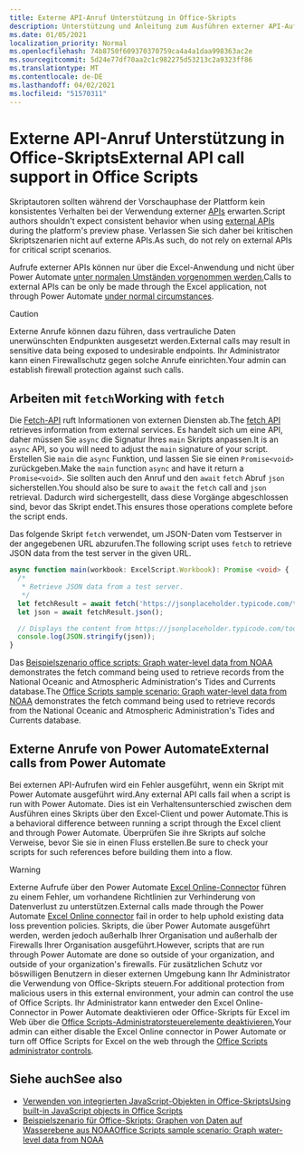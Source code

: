 ```yaml
---
title: Externe API-Anruf Unterstützung in Office-Skripts
description: Unterstützung und Anleitung zum Ausführen externer API-Aufrufe in einem Office-Skript.
ms.date: 01/05/2021
localization_priority: Normal
ms.openlocfilehash: 74b8750f609370370759ca4a4a1daa998363ac2e
ms.sourcegitcommit: 5d24e77df70aa2c1c982275d53213c2a9323ff86
ms.translationtype: MT
ms.contentlocale: de-DE
ms.lasthandoff: 04/02/2021
ms.locfileid: "51570311"
---
```

# <a name="external-api-call-support-in-office-scripts"></a><span data-ttu-id="df0dd-103">Externe API-Anruf Unterstützung in Office-Skripts</span><span class="sxs-lookup"><span data-stu-id="df0dd-103">External API call support in Office Scripts</span></span>

<span data-ttu-id="df0dd-104">Skriptautoren sollten während der Vorschauphase der Plattform kein konsistentes Verhalten bei der Verwendung externer [APIs](https://developer.mozilla.org/docs/Web/API) erwarten.</span><span class="sxs-lookup"><span data-stu-id="df0dd-104">Script authors shouldn't expect consistent behavior when using [external APIs](https://developer.mozilla.org/docs/Web/API) during the platform's preview phase.</span></span> <span data-ttu-id="df0dd-105">Verlassen Sie sich daher bei kritischen Skriptszenarien nicht auf externe APIs.</span><span class="sxs-lookup"><span data-stu-id="df0dd-105">As such, do not rely on external APIs for critical script scenarios.</span></span>

<span data-ttu-id="df0dd-106">Aufrufe externer APIs können nur über die Excel-Anwendung und nicht über Power Automate [unter normalen Umständen vorgenommen werden.](#external-calls-from-power-automate)</span><span class="sxs-lookup"><span data-stu-id="df0dd-106">Calls to external APIs can be only be made through the Excel application, not through Power Automate [under normal circumstances](#external-calls-from-power-automate).</span></span>

> [!CAUTION]
> <span data-ttu-id="df0dd-107">Externe Anrufe können dazu führen, dass vertrauliche Daten unerwünschten Endpunkten ausgesetzt werden.</span><span class="sxs-lookup"><span data-stu-id="df0dd-107">External calls may result in sensitive data being exposed to undesirable endpoints.</span></span> <span data-ttu-id="df0dd-108">Ihr Administrator kann einen Firewallschutz gegen solche Anrufe einrichten.</span><span class="sxs-lookup"><span data-stu-id="df0dd-108">Your admin can establish firewall protection against such calls.</span></span>

## <a name="working-with-fetch"></a><span data-ttu-id="df0dd-109">Arbeiten mit `fetch`</span><span class="sxs-lookup"><span data-stu-id="df0dd-109">Working with `fetch`</span></span>

<span data-ttu-id="df0dd-110">Die [Fetch-API](https://developer.mozilla.org/docs/Web/API/Fetch_API) ruft Informationen von externen Diensten ab.</span><span class="sxs-lookup"><span data-stu-id="df0dd-110">The [fetch API](https://developer.mozilla.org/docs/Web/API/Fetch_API) retrieves information from external services.</span></span> <span data-ttu-id="df0dd-111">Es handelt sich um eine API, daher müssen Sie `async` die Signatur Ihres `main` Skripts anpassen.</span><span class="sxs-lookup"><span data-stu-id="df0dd-111">It is an `async` API, so you will need to adjust the `main` signature of your script.</span></span> <span data-ttu-id="df0dd-112">Erstellen Sie `main` die `async` Funktion, und lassen Sie sie einen `Promise<void>` zurückgeben.</span><span class="sxs-lookup"><span data-stu-id="df0dd-112">Make the `main` function `async` and have it return a `Promise<void>`.</span></span> <span data-ttu-id="df0dd-113">Sie sollten auch den Anruf und den `await` `fetch` Abruf `json` sicherstellen.</span><span class="sxs-lookup"><span data-stu-id="df0dd-113">You should also be sure to `await` the `fetch` call and `json` retrieval.</span></span> <span data-ttu-id="df0dd-114">Dadurch wird sichergestellt, dass diese Vorgänge abgeschlossen sind, bevor das Skript endet.</span><span class="sxs-lookup"><span data-stu-id="df0dd-114">This ensures those operations complete before the script ends.</span></span>

<span data-ttu-id="df0dd-115">Das folgende Skript `fetch` verwendet, um JSON-Daten vom Testserver in der angegebenen URL abzurufen.</span><span class="sxs-lookup"><span data-stu-id="df0dd-115">The following script uses `fetch` to retrieve JSON data from the test server in the given URL.</span></span>

```TypeScript
async function main(workbook: ExcelScript.Workbook): Promise <void> {
  /* 
   * Retrieve JSON data from a test server.
   */
  let fetchResult = await fetch('https://jsonplaceholder.typicode.com/todos/1');
  let json = await fetchResult.json();

  // Displays the content from https://jsonplaceholder.typicode.com/todos/1
  console.log(JSON.stringify(json));
}
```

<span data-ttu-id="df0dd-116">Das [Beispielszenario office scripts: Graph water-level data from NOAA](../resources/scenarios/noaa-data-fetch.md) demonstrates the fetch command being used to retrieve records from the National Oceanic and Atmospheric Administration's Tides and Currents database.</span><span class="sxs-lookup"><span data-stu-id="df0dd-116">The [Office Scripts sample scenario: Graph water-level data from NOAA](../resources/scenarios/noaa-data-fetch.md) demonstrates the fetch command being used to retrieve records from the National Oceanic and Atmospheric Administration's Tides and Currents database.</span></span>

## <a name="external-calls-from-power-automate"></a><span data-ttu-id="df0dd-117">Externe Anrufe von Power Automate</span><span class="sxs-lookup"><span data-stu-id="df0dd-117">External calls from Power Automate</span></span>

<span data-ttu-id="df0dd-118">Bei externen API-Aufrufen wird ein Fehler ausgeführt, wenn ein Skript mit Power Automate ausgeführt wird.</span><span class="sxs-lookup"><span data-stu-id="df0dd-118">Any external API calls fail when a script is run with Power Automate.</span></span> <span data-ttu-id="df0dd-119">Dies ist ein Verhaltensunterschied zwischen dem Ausführen eines Skripts über den Excel-Client und power Automate.</span><span class="sxs-lookup"><span data-stu-id="df0dd-119">This is a behavioral difference between running a script through the Excel client and through Power Automate.</span></span> <span data-ttu-id="df0dd-120">Überprüfen Sie ihre Skripts auf solche Verweise, bevor Sie sie in einen Fluss erstellen.</span><span class="sxs-lookup"><span data-stu-id="df0dd-120">Be sure to check your scripts for such references before building them into a flow.</span></span>

> [!WARNING]
> <span data-ttu-id="df0dd-121">Externe Aufrufe über den Power Automate [Excel Online-Connector](/connectors/excelonlinebusiness) führen zu einem Fehler, um vorhandene Richtlinien zur Verhinderung von Datenverlust zu unterstützen.</span><span class="sxs-lookup"><span data-stu-id="df0dd-121">External calls made through the Power Automate [Excel Online connector](/connectors/excelonlinebusiness) fail in order to help uphold existing data loss prevention policies.</span></span> <span data-ttu-id="df0dd-122">Skripts, die über Power Automate ausgeführt werden, werden jedoch außerhalb Ihrer Organisation und außerhalb der Firewalls Ihrer Organisation ausgeführt.</span><span class="sxs-lookup"><span data-stu-id="df0dd-122">However, scripts that are run through Power Automate are done so outside of your organization, and outside of your organization's firewalls.</span></span> <span data-ttu-id="df0dd-123">Für zusätzlichen Schutz vor böswilligen Benutzern in dieser externen Umgebung kann Ihr Administrator die Verwendung von Office-Skripts steuern.</span><span class="sxs-lookup"><span data-stu-id="df0dd-123">For additional protection from malicious users in this external environment, your admin can control the use of Office Scripts.</span></span> <span data-ttu-id="df0dd-124">Ihr Administrator kann entweder den Excel Online-Connector in Power Automate deaktivieren oder Office-Skripts für Excel im Web über die [Office Scripts-Administratorsteuerelemente deaktivieren.](/microsoft-365/admin/manage/manage-office-scripts-settings)</span><span class="sxs-lookup"><span data-stu-id="df0dd-124">Your admin can either disable the Excel Online connector in Power Automate or turn off Office Scripts for Excel on the web through the [Office Scripts administrator controls](/microsoft-365/admin/manage/manage-office-scripts-settings).</span></span>

## <a name="see-also"></a><span data-ttu-id="df0dd-125">Siehe auch</span><span class="sxs-lookup"><span data-stu-id="df0dd-125">See also</span></span>

- [<span data-ttu-id="df0dd-126">Verwenden von integrierten JavaScript-Objekten in Office-Skripts</span><span class="sxs-lookup"><span data-stu-id="df0dd-126">Using built-in JavaScript objects in Office Scripts</span></span>](javascript-objects.md)
- [<span data-ttu-id="df0dd-127">Beispielszenario für Office-Skripts: Graphen von Daten auf Wasserebene aus NOAA</span><span class="sxs-lookup"><span data-stu-id="df0dd-127">Office Scripts sample scenario: Graph water-level data from NOAA</span></span>](../resources/scenarios/noaa-data-fetch.md)
